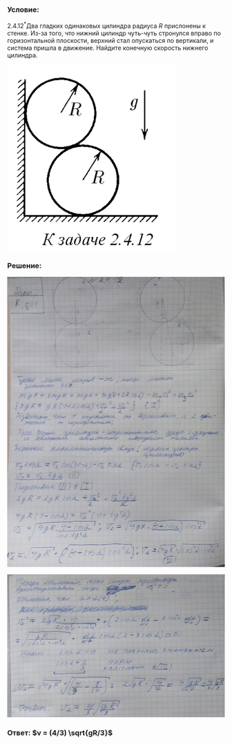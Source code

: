 ###  Условие: 

$2.4.12^*$Два гладких одинаковых цилиндра радиуса $R$ прислонены к стенке. Из-за того, что нижний цилиндр чуть-чуть стронулся вправо по горизонтальной плоскости, верхний стал опускаться по вертикали, и система пришла в движение. Найдите конечную скорость нижнего цилиндра. 

![|391x429, 67%](../../img/2.4.12/statement.png) 

###  Решение: 

![|1200x1600, 67%](../../img/2.4.12/01.jpg) 

![|1200x788, 67%](../../img/2.4.12/02.jpg) 

###  Ответ: $v = (4/3) \sqrt{gR/3}$ 
